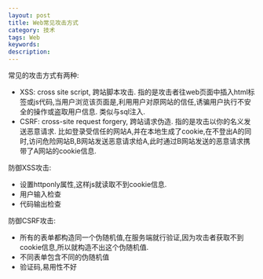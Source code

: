 ```yaml
---
layout: post
title: Web常见攻击方式	
category: 技术
tags: Web
keywords: 
description: 
---
```

常见的攻击方式有两种:
- XSS: cross site script, 跨站脚本攻击.
 指的是攻击者往web页面中插入html标签或js代码,当用户浏览该页面是,利用用户对原网站的信任,诱骗用户执行不安全的操作或盗取用户信息. 类似与sql注入.
- CSRF: cross-site request forgery, 跨站请求伪造.
 指的是攻击以你的名义发送恶意请求. 比如登录受信任的网站A,并在本地生成了cookie,在不登出A的同时,访问危险网站B,B网站发送恶意请求给A,此时通过B网站发送的恶意请求携带了A网站的cookie信息.

 防御XSS攻击:
 - 设置httponly属性,这样js就读取不到cookie信息.
 - 用户输入检查
 - 代码输出检查

 防御CSRF攻击:
 - 所有的表单都构造同一个伪随机值<? md5($_COOKIE['id']?>,在服务端就行验证,因为攻击者获取不到cookie信息,所以就构造不出这个伪随机值.
 - 不同表单包含不同的伪随机值
 - 验证码,易用性不好






